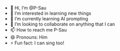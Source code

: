 - 👋 Hi, I’m @P-Sau
- 👀 I’m interested in learning new things
- 🌱 I’m currently learning AI prompting
- 💞️ I’m looking to collaborate on anything that I can
- 📫 How to reach me P-Sau
- 😄 Pronouns: Him
- ⚡ Fun fact: I can sing too!

<!---
P-Sau/P-Sau is a ✨ special ✨ repository because its `README.md` (this file) appears on your GitHub profile.
You can click the Preview link to take a look at your changes.
--->
